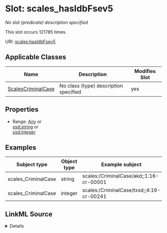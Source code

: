 

# Slot: scales_hasIdbFsev5


_No slot (predicate) description specified_






This slot occurs 121785 times.


URI: [scales:hasIdbFsev5](http://schemas.scales-okn.org/rdf/scales#hasIdbFsev5)



<!-- no inheritance hierarchy -->





## Applicable Classes

| Name | Description | Modifies Slot |
| --- | --- | --- |
| [ScalesCriminalCase](../classes/ScalesCriminalCase.md) | No class (type) description specified |  yes  |







## Properties

* Range: [Any](../classes/Any.md)&nbsp;or&nbsp;<br />[xsd:string](http://www.w3.org/2001/XMLSchema#string)&nbsp;or&nbsp;<br />[xsd:integer](http://www.w3.org/2001/XMLSchema#integer)






## Examples

| Subject type | Object type | Example subject | Example object | Occurrences |
| --- | --- | --- | --- | --- |
| scales_CriminalCase | string | scales:/CriminalCase/akd;;1:16-cr-00001 | -8 | 118273 |
| scales_CriminalCase | integer | scales:/CriminalCase/txsd;;4:16-cr-00241 | -8 | 3512 |




## LinkML Source

<details>

```yaml
name: scales_hasIdbFsev5
annotations:
  count:
    tag: count
    value: 121785
description: No slot (predicate) description specified
examples:
- object:
    example_object: '-8'
    example_object_type: string
    example_predicate: scales:hasIdbFsev5
    example_subject: scales:/CriminalCase/akd;;1:16-cr-00001
    example_subject_type: scales_CriminalCase
- object:
    example_object: '-8'
    example_object_type: integer
    example_predicate: scales:hasIdbFsev5
    example_subject: scales:/CriminalCase/txsd;;4:16-cr-00241
    example_subject_type: scales_CriminalCase
from_schema: scales-kg
rank: 1000
slot_uri: scales:hasIdbFsev5
alias: scales_hasIdbFsev5
domain_of:
- scales_CriminalCase
range: Any
any_of:
- range: string
- range: integer

```
</details>